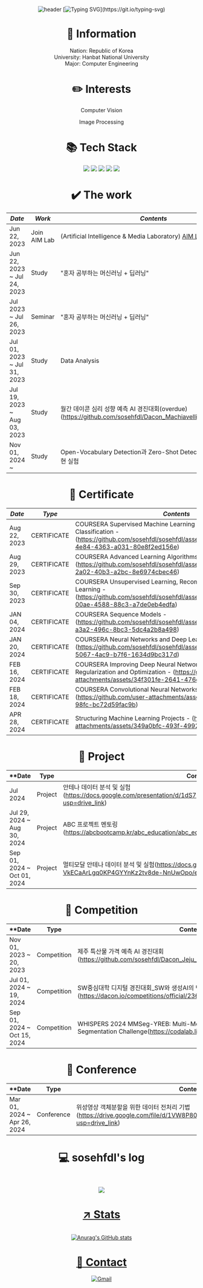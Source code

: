 <div align="center">
  
![header](https://capsule-render.vercel.app/api?type=waving&color=6994CDEE&text=&animation=twinkling&height=80)
[![Typing SVG](https://readme-typing-svg.demolab.com?font=Alkatra&weight=500&size=45&duration=3000&pause=3&color=0080ff&center=true&vCenter=false&multiline=true&repeat=true&width=1000&height=100&lines=Welcome+to+sosehfdl's+GitHub!)](https://git.io/typing-svg)

# 🔎 Information
Nation: Republic of Korea
<br/>University: Hanbat National University
<br/>Major: Computer Engineering


# ✏️ Interests
Computer Vision

Image Processing


# 📚 Tech Stack
<img src="https://img.shields.io/badge/Python-3776AB?style=flat&logo=Python&logoColor=white"/> <img src="https://img.shields.io/badge/Numpy-013243?style=flat&logo=Numpy&logoColor=white"/> <img src="https://img.shields.io/badge/pandas-150458?style=flat&logo=pandas&logoColor=white"/> <img src="https://img.shields.io/badge/scikit-learn-F7931E?style=flat&logo=scikit-learn&logoColor=white"/> <img src="https://img.shields.io/badge/PyTorch-EE4C2C?style=flat&logo=PyTorch&logoColor=white"/> 


# ✔️ The work
*Date* | *Work* | *Contents*
----- | ----- | -----
Jun 22, 2023 | Join AIM Lab | (Artificial Intelligence & Media Laboratory) [AIM Lab.](https://sites.google.com/view/aim-lab-hbnu/home)
Jun 22, 2023 ~ Jul 24, 2023 | Study | "혼자 공부하는 머신러닝 + 딥러닝"
Jul 2023 ~ Jul 26, 2023  | Seminar | "혼자 공부하는 머신러닝 + 딥러닝"
Jul 01, 2023 ~ Jul 31, 2023 | Study | Data Analysis
Jul 19, 2023 ~ Aug 03, 2023 | Study | 월간 데이콘 심리 성향 예측 AI 경진대회(overdue)(https://github.com/sosehfdl/Dacon_Machiavellism_test_solution)
Nov 01, 2024 ~ | Study | Open-Vocabulary Detection과 Zero-Shot Detection을 위한 논문 재현 실험


# 📃 Certificate
*Date* | *Type* | *Contents*
----- | ----- | -----
Aug 22, 2023 | CERTIFICATE | COURSERA Supervised Machine Learning Regression and Classification - (https://github.com/sosehfdl/sosehfdl/assets/123284655/e6db1b6f-4e84-4363-a031-80e8f2ed156e)
Aug 29, 2023 | CERTIFICATE | COURSERA Advanced Learning Algorithms - (https://github.com/sosehfdl/sosehfdl/assets/123284655/9548f39e-2a02-40b3-a2bc-8e6974cbec46)
Sep 30, 2023 | CERTIFICATE | COURSERA Unsupervised Learning, Recommenders, Reinforcement Learning - (https://github.com/sosehfdl/sosehfdl/assets/123284655/9223e87e-00ae-4588-88c3-a7de0eb4edfa)
JAN 04, 2024 | CERTIFICATE | COURSERA Sequence Models - (https://github.com/sosehfdl/sosehfdl/assets/123284655/43ff36b8-a3a2-496c-8bc3-5dc4a2b8a498)
JAN 20, 2024 | CERTIFICATE | COURSERA Neural Networks and Deep Learning - (https://github.com/sosehfdl/sosehfdl/assets/123284655/9afab31c-5067-4ac9-b7f6-1634d9bc317d)
FEB 16, 2024 | CERTIFICATE | COURSERA Improving Deep Neural Networks_Hyperparameter Tuning, Regularization and Optimization - (https://github.com/user-attachments/assets/34f301fe-2641-476e-bac2-97295c18b03c)
FEB 18, 2024 | CERTIFICATE | COURSERA Convolutional Neural Networks - (https://github.com/user-attachments/assets/536e8738-a41f-4abc-98fc-bc72d59fac9b)
APR 28, 2024 | CERTIFICATE | Structuring Machine Learning Projects - (https://github.com/user-attachments/assets/349a0bfc-493f-4992-9501-a48539a42a8a)


# 📃 Project
**Date | Type | Contents**
----- | ----- | -----
Jul 2024 | Project | 안테나 데이터 분석 및 실험(https://docs.google.com/presentation/d/1dS7pIAmiluPT42fqskV9tENl51nOLzeSG6rQ_lot2jk/edit?usp=drive_link)
Jul 29, 2024 ~ Aug 30, 2024 | Project | ABC 프로젝트 멘토링(https://abcbootcamp.kr/abc_education/abc_education_detail/EDUA_000000034/)
Sep 01, 2024 ~ Oct 01, 2024 | Project | 멀티모달 안테나 데이터 분석 및 실험(https://docs.google.com/presentation/d/1XaGegUde-VkECaArLgq0KP4GYYnKz2tv8de-NnUwOpo/edit?usp=drive_link)


# 📃 Competition
**Date | Type | Contents | Rank**
----- | ----- | ----- | -----
Nov 01, 2023 ~ 20, 2023 | Competition | 제주 특산물 가격 예측 AI 경진대회(https://github.com/sosehfdl/Dacon_Jeju_Specialty_Product_Price_Prediction_AI) | 261/1093
Jul 01, 2024 ~ 19, 2024 | Competition | SW중심대학 디지털 경진대회_SW와 생성AI의 만남(https://dacon.io/competitions/official/236253/overview/description) | 46/219
Sep 01, 2024 ~ Oct 15, 2024 | Competition | WHISPERS 2024 MMSeg-YREB: Multi-Modal Remote Sensing Semantic Segmentation Challenge(https://codalab.lisn.upsaclay.fr/competitions/19945) | 9/48


# 📃 Conference
**Date | Type | Contents | Author**
----- | ----- | ----- | -----
Mar 01, 2024 ~ Apr 26, 2024 | Conference | 위성영상 객체분할을 위한 데이터 전처리 기법(https://drive.google.com/file/d/1VW8P80DQh9x0BptQuGeTqI1GlmtP7UZr/view?usp=drive_link) | W.J PARK, H.C CHOI, H.E JANG


# 💻 sosehfdl's log
 
  <br/>

<a href="https://velog.io/@sosehfdl"><img src="https://img.shields.io/badge/velog-11B48A?style=flat-square&logo=Vimeo&logoColor=white&link=https://velog.io/@sosehfdl"/>

# ↗️ Stats
<br/>![Anurag's GitHub stats](https://github-readme-stats.vercel.app/api?username=sosehfdl&show_icons=true&theme=light)


# 💬 Contact
<a href="mailto:dnwls01113@gmail.com">![Gmail](https://img.shields.io/badge/Gmail-D14836?style=for-the-badge&logo=gmail&logoColor=white)
</div>
